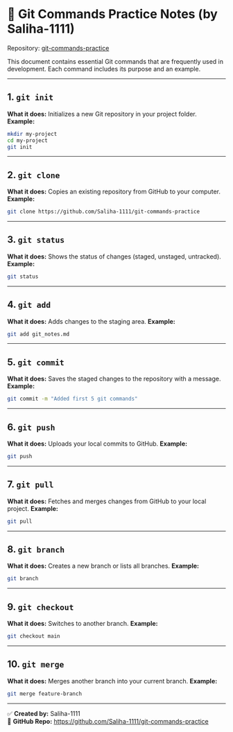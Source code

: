 # 📘 Git Commands Practice Notes (by Saliha-1111)

Repository: [git-commands-practice](https://github.com/Saliha-1111/git-commands-practice)

This document contains essential Git commands that are frequently used in development. Each command includes its purpose and an example.

---

## 1. `git init`
**What it does:** Initializes a new Git repository in your project folder.
**Example:**
```bash
mkdir my-project
cd my-project
git init
```

---

## 2. `git clone`
**What it does:** Copies an existing repository from GitHub to your computer.
**Example:**
```bash
git clone https://github.com/Saliha-1111/git-commands-practice
```

---

## 3. `git status`
**What it does:** Shows the status of changes (staged, unstaged, untracked).
**Example:**
```bash
git status
```

---

## 4. `git add`
**What it does:** Adds changes to the staging area.
**Example:**
```bash
git add git_notes.md
```

---

## 5. `git commit`
**What it does:** Saves the staged changes to the repository with a message.
**Example:**
```bash
git commit -m "Added first 5 git commands"
```

---

## 6. `git push`
**What it does:** Uploads your local commits to GitHub.
**Example:**
```bash
git push
```

---

## 7. `git pull`
**What it does:** Fetches and merges changes from GitHub to your local project.
**Example:**
```bash
git pull
```

---

## 8. `git branch`
**What it does:** Creates a new branch or lists all branches.
**Example:**
```bash
git branch
```

---

## 9. `git checkout`
**What it does:** Switches to another branch.
**Example:**
```bash
git checkout main
```

---

## 10. `git merge`
**What it does:** Merges another branch into your current branch.
**Example:**
```bash
git merge feature-branch
```

---

✅ **Created by:** Saliha-1111  
🔗 **GitHub Repo:** https://github.com/Saliha-1111/git-commands-practice
